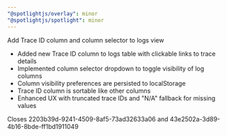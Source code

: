 ```yaml
---
"@spotlightjs/overlay": minor
"@spotlightjs/spotlight": minor
---
```


Add Trace ID column and column selector to logs view

- Added new Trace ID column to logs table with clickable links to trace details
- Implemented column selector dropdown to toggle visibility of log columns
- Column visibility preferences are persisted to localStorage
- Trace ID column is sortable like other columns
- Enhanced UX with truncated trace IDs and "N/A" fallback for missing values

Closes 2203b39d-9241-4509-8af5-73ad32633a06 and 43e2502a-3d89-4b16-8bde-ff1bd1911049
